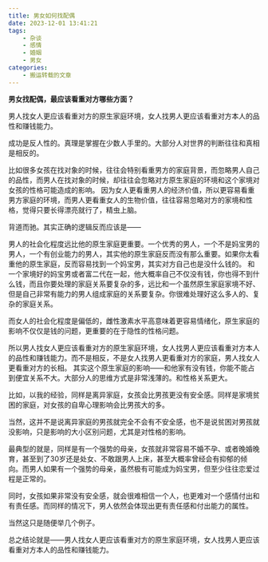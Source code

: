 ```yaml
---
title: 男女如何找配偶
date: 2023-12-01 13:41:21
tags:
    - 杂谈
    - 感情
    - 婚姻
    - 男女
categories: 
    - 搬运转载的文章
---
```


**男女找配偶，最应该看重对方哪些方面？**

男人找女人更应该看重对方的原生家庭环境，女人找男人更应该看重对方本人的品性和赚钱能力。
 
成功是反人性的。真理是掌握在少数人手里的。大部分人对世界的判断往往和真相是相反的。
 
比如很多女孩在找对象的时候，往往会特别看重男方的家庭背景，而忽略男人自己的品性，而男人在找对象的时候，却往往会忽略对方原生家庭的环境和这个家境对女孩的性格可能造成的影响。
因为女人更看重男人的经济价值，所以更容易看重男方家庭的环境，而男人更看重女人的生物价值，往往容易忽略对方的家境和性格，觉得只要长得漂亮就行了，精虫上脑。
 
背道而驰。其实正确的逻辑反而应该是——
 
男人的社会化程度远比他的原生家庭更重要。一个优秀的男人，一个不是妈宝男的男人，一个有创业能力的男人，其实他的原生家庭反而没有那么重要。如果你太看重他的原生家庭，反而容易找到一个妈宝男，其实对方自己也是没什么钱的。
和一个家境好的妈宝男或者富二代在一起，他大概率自己不仅没有钱，你也得不到什么钱，而且你要处理的家庭关系要复杂的多，远比和一个虽然原生家庭家境不好、但是自己非常有能力的男人组成家庭的关系要复杂。你很难处理好这么多人的、复杂的家庭关系。
 
而女人的社会化程度是偏低的，雌性激素水平高意味着更容易情绪化，原生家庭的影响不仅仅是钱的问题，更重要的在于隐性的性格问题。
 
所以男人找女人更应该看重对方的原生家庭环境，女人找男人更应该看重对方本人的品性和赚钱能力。而不是相反，不是女人找男人更看重对方的家庭，男人找女人更看重对方的长相。
其实这个原生家庭的影响——和他家有没有钱，你能不能占到便宜关系不大。大部分人的思维方式是非常浅薄的。和性格关系更大。
 
比如，以我的经验，同样是离异家庭，女孩会比男孩更没有安全感。同样是家境贫困的家庭，对女孩的自卑心理影响会比男孩大的多。
 
当然，这并不是说离异家庭的男孩就完全不会有不安全感，也不是说贫困对男孩就没影响，只是影响的大小区别问题，尤其是对性格的影响。
 
最典型的就是，同样是有一个强势的母亲，女孩就非常容易不婚不孕、或者晚婚晚育，甚至到了30岁还是处女、不敢跟男人上床，甚至大概率曾经会有抑郁的倾向。而男人如果有一个强势的母亲，虽然极有可能成为妈宝男，但至少往往恋爱过程是正常的。
 
同时，女孩如果非常没有安全感，就会很难相信一个人，也更难对一个感情付出和有责任感。而同样的情况下，男人依然会体现出更有责任感和付出能力的属性。
 
当然这只是随便举几个例子。
 
总之结论就是——男人找女人更应该看重对方的原生家庭环境，女人找男人更应该看重对方本人的品性和赚钱能力。